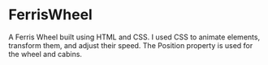 # FerrisWheel
A Ferris Wheel built using HTML and CSS. I used CSS to animate elements, transform them, and adjust their speed. The Position property is used for the wheel and cabins.
